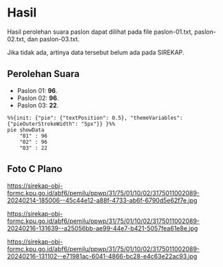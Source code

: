 # Hasil

Hasil perolehan suara paslon dapat dilihat pada file paslon-01.txt, paslon-02.txt, dan paslon-03.txt.

Jika tidak ada, artinya data tersebut belum ada pada SIREKAP.

## Perolehan Suara

 * Paslon 01: **96**.
 * Paslon 02: **96**.
 * Paslon 03: **22**.

```mermaid
%%{init: {"pie": {"textPosition": 0.5}, "themeVariables": {"pieOuterStrokeWidth": "5px"}} }%%
pie showData
    "01" : 96
    "02" : 96
    "03" : 22
```
## Foto C Plano

https://sirekap-obj-formc.kpu.go.id/abf6/pemilu/ppwp/31/75/01/10/02/3175011002089-20240214-185006--45c44e12-a88f-4733-ab6f-6790d5e62f7e.jpg

https://sirekap-obj-formc.kpu.go.id/abf6/pemilu/ppwp/31/75/01/10/02/3175011002089-20240216-131639--a25056bb-ae99-44e7-b421-5057fea61e8e.jpg

https://sirekap-obj-formc.kpu.go.id/abf6/pemilu/ppwp/31/75/01/10/02/3175011002089-20240216-131102--e71981ac-6041-4866-bc28-e4c63e22ac93.jpg
